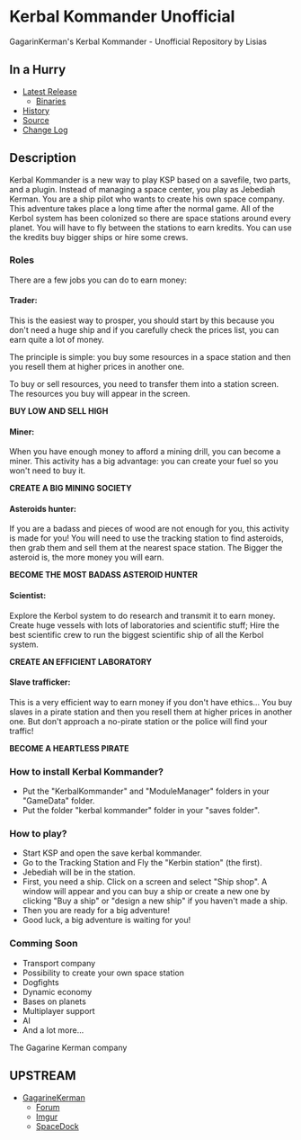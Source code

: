 # Kerbal Kommander Unofficial

GagarinKerman's Kerbal Kommander - Unofficial Repository by Lisias


## In a Hurry

* [Latest Release](https://github.com/net-lisias-kspu/kerbal-kommander/releases)
	* [Binaries](https://github.com/net-lisias-kspu/kerbal-kommander/tree/Archive)
* [History](https://github.com/net-lisias-kspu/kerbal-kommander/tree/History)
* [Source](https://github.com/net-lisias-kspu/kerbal-kommander)
* [Change Log](./CHANGE_LOG.md)


## Description

Kerbal Kommander is a new way to play KSP based on a savefile, two parts, and a plugin. Instead of managing a space center, you play as Jebediah Kerman. You are a ship pilot who wants to create his own space company. This adventure takes place a long time after the normal game. All of the Kerbol system has been colonized so there are space stations around every planet. You will have to fly between the stations to earn kredits. You can use the kredits buy bigger ships or hire some crews.
 
### Roles

There are a few jobs you can do to earn money:

#### Trader:

This is the easiest way to prosper, you should start by this because you don't need a huge ship and if you carefully check the prices list, you can earn quite a lot of money.

The principle is simple: you buy some resources in a space station and then you resell them at higher prices in another one.

To buy or sell resources, you need to transfer them into a station screen. The resources you buy will appear in the screen.

**BUY LOW AND SELL HIGH**
 
#### Miner:

When you have enough money to afford a mining drill, you can become a miner. This activity has a big advantage: you can create your fuel so you won't need to buy it.

**CREATE A BIG MINING SOCIETY**
 
#### Asteroids hunter:

If you are a badass and pieces of wood are not enough for you, this activity is made for you! You will need to use the tracking station to find asteroids, then grab them and sell them at the nearest space station. The Bigger the asteroid is, the more money you will earn.

**BECOME THE MOST BADASS ASTEROID HUNTER**
 
#### Scientist:

Explore the Kerbol system to do research and transmit it to earn money. Create huge vessels with lots of laboratories and scientific stuff; Hire the best scientific crew to run the biggest scientific ship of all the Kerbol system.

**CREATE AN EFFICIENT LABORATORY**
 
#### Slave trafficker:

This is a very efficient way to earn money if you don't have ethics… You buy slaves in a pirate station and then you resell them at higher prices in another one. But don't approach a no-pirate station or the police will find your traffic!

**BECOME A HEARTLESS PIRATE**
 

### How to install Kerbal Kommander?

- Put the "KerbalKommander" and "ModuleManager" folders in your "GameData" folder.
- Put the folder "kerbal kommander" folder in your "saves folder".


### How to play?

- Start KSP and open the save kerbal kommander.
- Go to the Tracking Station and Fly the "Kerbin station" (the﻿ first).
- Jebediah will be in the station.
- First, you need a ship. Click on a screen and select "Ship shop". A window will appear and you can buy a ship or create a new one by clicking "Buy a ship" or "design a new ship" if you haven't made a ship.
- Then you are ready for a big adventure!
- Good luck, a big adventure is waiting for you!
 

### Comming Soon

- Transport company
- Possibility to create your own space station
- Dogfights
- Dynamic economy
- Bases on planets
- Multiplayer support
- AI
- And a lot more...

The Gagarine Kerman company


## UPSTREAM

* [GagarineKerman](https://forum.kerbalspaceprogram.com/index.php?/profile/158658-gagarinekerman/)
	+ [Forum](https://forum.kerbalspaceprogram.com/index.php?/topic/142257-12-kerbal-kommander-a-new-way-to-play-ksp/)
	+ [Imgur](https://imgur.com/a/c9WsC)
	+ [SpaceDock](https://spacedock.info/mod/781/Kerbal%20Kommander)
